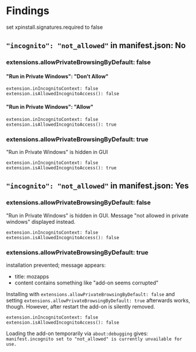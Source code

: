 # Findings

set xpinstall.signatures.required to false

## `"incognito": "not_allowed"` in manifest.json: No

### extensions.allowPrivateBrowsingByDefault: false

#### "Run in Private Windows": "Don't Allow"

    extension.inIncognitoContext: false
    extension.isAllowedIncognitoAccess(): false

#### "Run in Private Windows": "Allow"

    extension.inIncognitoContext: false
    extension.isAllowedIncognitoAccess(): true

### extensions.allowPrivateBrowsingByDefault: true

"Run in Private Windows" is hidden in GUI

    extension.inIncognitoContext: false
    extension.isAllowedIncognitoAccess(): true

## `"incognito": "not_allowed"` in manifest.json: Yes

### extensions.allowPrivateBrowsingByDefault: false

"Run in Private Windows" is hidden in GUI. Message "not allowed in private windows" displayed instead.

    extension.inIncognitoContext: false
    extension.isAllowedIncognitoAccess(): false

### extensions.allowPrivateBrowsingByDefault: true

installation prevented; message appears:

- title: mozapps
- content contains something like "add-on seems corrupted"

Installing with `extensions.allowPrivateBrowsingByDefault: false` and setting `extensions.allowPrivateBrowsingByDefault: true` afterwards works, though. However, after restart the add-on is silently removed.

    extension.inIncognitoContext: false
    extension.isAllowedIncognitoAccess(): false

Loading the add-on temporarily via `about:debugging` gives: `manifest.incognito set to "not_allowed" is currently unvailable for use.`
